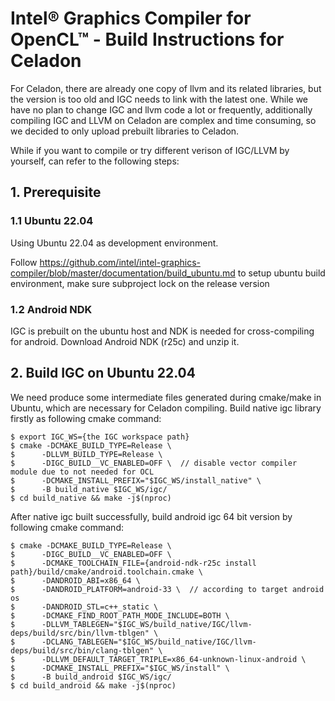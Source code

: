 # Intel® Graphics Compiler for OpenCL™ - Build Instructions for Celadon

For Celadon, there are already one copy of llvm and its related libraries, but the version is too old and IGC needs to link with the latest one. While we have no plan to change IGC and llvm code a lot or frequently, additionally compiling IGC and LLVM on Celadon are complex and time consuming, so we decided to only upload prebuilt libraries to Celadon.

While if you want to compile or try different verison of IGC/LLVM by yourself, can refer to the following steps:

## 1. Prerequisite

### 1.1 Ubuntu 22.04
Using Ubuntu 22.04 as development environment.

Follow https://github.com/intel/intel-graphics-compiler/blob/master/documentation/build_ubuntu.md to setup ubuntu build environment, make sure subproject lock on the release version

### 1.2 Android NDK
IGC is prebuilt on the ubuntu host and NDK is needed for cross-compiling for android. Download Android NDK (r25c) and unzip it.

## 2. Build IGC on Ubuntu 22.04
We need produce some intermediate files generated during cmake/make in Ubuntu, which are necessary for Celadon compiling.
Build native igc library firstly as following cmake command: 
```shell
$ export IGC_WS={the IGC workspace path}
$ cmake -DCMAKE_BUILD_TYPE=Release \
$      -DLLVM_BUILD_TYPE=Release \
$      -DIGC_BUILD__VC_ENABLED=OFF \  // disable vector compiler module due to not needed for OCL
$      -DCMAKE_INSTALL_PREFIX="$IGC_WS/install_native" \
$      -B build_native $IGC_WS/igc/
$ cd build_native && make -j$(nproc)
```
After native igc built successfully, build android igc 64 bit version by following cmake command:
```shell
$ cmake -DCMAKE_BUILD_TYPE=Release \
$      -DIGC_BUILD__VC_ENABLED=OFF \
$      -DCMAKE_TOOLCHAIN_FILE={android-ndk-r25c install path}/build/cmake/android.toolchain.cmake \
$      -DANDROID_ABI=x86_64 \
$      -DANDROID_PLATFORM=android-33 \  // according to target android os
$      -DANDROID_STL=c++_static \
$      -DCMAKE_FIND_ROOT_PATH_MODE_INCLUDE=BOTH \
$      -DLLVM_TABLEGEN="$IGC_WS/build_native/IGC/llvm-deps/build/src/bin/llvm-tblgen" \
$      -DCLANG_TABLEGEN="$IGC_WS/build_native/IGC/llvm-deps/build/src/bin/clang-tblgen" \
$      -DLLVM_DEFAULT_TARGET_TRIPLE=x86_64-unknown-linux-android \
$      -DCMAKE_INSTALL_PREFIX="$IGC_WS/install" \
$      -B build_android $IGC_WS/igc/
$ cd build_android && make -j$(nproc)
```


